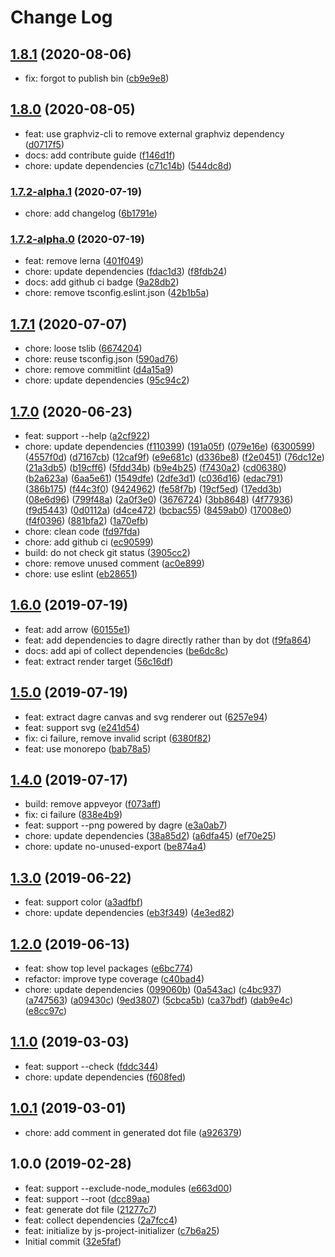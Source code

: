 # Change Log

## [1.8.1](https://github.com/plantain-00/package-dependency-graph/compare/v1.8.0...v1.8.1) (2020-08-06)
  
* fix: forgot to publish bin ([cb9e9e8](https://github.com/plantain-00/package-dependency-graph/commit/cb9e9e8be0eb34cf160d0b28be50ea773ea953ea))

## [1.8.0](https://github.com/plantain-00/package-dependency-graph/compare/v1.7.2-alpha.1...v1.8.0) (2020-08-05)
  
* feat: use graphviz-cli to remove external graphviz dependency ([d0717f5](https://github.com/plantain-00/package-dependency-graph/commit/d0717f543460a013b21d4f920c28826705cd7624))
* docs: add contribute guide ([f146d1f](https://github.com/plantain-00/package-dependency-graph/commit/f146d1ff5600fecc05405d38d5660b89e1c8aa40))
* chore: update dependencies ([c71c14b](https://github.com/plantain-00/package-dependency-graph/commit/c71c14b69744fa747e867697e531c71c01b1b8da)) ([544dc8d](https://github.com/plantain-00/package-dependency-graph/commit/544dc8d43c53054019ae02b34bda8dc3284c2ce1))

### [1.7.2-alpha.1](https://github.com/plantain-00/package-dependency-graph/compare/v1.7.2-alpha.0...v1.7.2-alpha.1) (2020-07-19)
  
* chore: add changelog ([6b1791e](https://github.com/plantain-00/package-dependency-graph/commit/6b1791eb6f3e11ba78ba8ed1df806ff0153659aa))

### [1.7.2-alpha.0](https://github.com/plantain-00/package-dependency-graph/compare/v1.7.1...v1.7.2-alpha.0) (2020-07-19)
  
* feat: remove lerna ([401f049](https://github.com/plantain-00/package-dependency-graph/commit/401f049dc8736df9d16503dd4e3587ad321d0b77))
* chore: update dependencies ([fdac1d3](https://github.com/plantain-00/package-dependency-graph/commit/fdac1d3801286182f7984db54d73be7cf487e043)) ([f8fdb24](https://github.com/plantain-00/package-dependency-graph/commit/f8fdb2489c8dc1daeacc67ae672de71be7d5caff))
* docs: add github ci badge ([9a28db2](https://github.com/plantain-00/package-dependency-graph/commit/9a28db262844fc71a8b07171e903bd262871a611))
* chore: remove tsconfig.eslint.json ([42b1b5a](https://github.com/plantain-00/package-dependency-graph/commit/42b1b5a3a2f897982caa354248c314b2658ffee2))

## [1.7.1](https://github.com/plantain-00/package-dependency-graph/compare/v1.7.0...v1.7.1) (2020-07-07)
  
* chore: loose tslib ([6674204](https://github.com/plantain-00/package-dependency-graph/commit/6674204a681619bd741a87c97361c748f0a417c7))
* chore: reuse tsconfig.json ([590ad76](https://github.com/plantain-00/package-dependency-graph/commit/590ad762ae7efac16ab6e6bdf7a76cebb9b57fdd))
* chore: remove commitlint ([d4a15a9](https://github.com/plantain-00/package-dependency-graph/commit/d4a15a98257ec2a0cdaaf3e6dfec47da8c27ac45))
* chore: update dependencies ([95c94c2](https://github.com/plantain-00/package-dependency-graph/commit/95c94c2c89b9a42ed0a7595f7e89118397dd90f1))

## [1.7.0](https://github.com/plantain-00/package-dependency-graph/compare/v1.6.0...v1.7.0) (2020-06-23)
  
* feat: support --help ([a2cf922](https://github.com/plantain-00/package-dependency-graph/commit/a2cf92257926ec349983be7e58417993382348f2))
* chore: update dependencies ([f110399](https://github.com/plantain-00/package-dependency-graph/commit/f1103991e6d7fea312a9893f8e8319e5e747491f)) ([191a05f](https://github.com/plantain-00/package-dependency-graph/commit/191a05f7c1183772618f20598405fdb64de291ac)) ([079e16e](https://github.com/plantain-00/package-dependency-graph/commit/079e16ef6712030eb4a8dac729e4819e2cf03238)) ([6300599](https://github.com/plantain-00/package-dependency-graph/commit/630059988509635f732051c1b67b43f3c8be8a9d)) ([4557f0d](https://github.com/plantain-00/package-dependency-graph/commit/4557f0dd1be612bbd4e829bdb0a6fb042e9d0af4)) ([d7167cb](https://github.com/plantain-00/package-dependency-graph/commit/d7167cb19f27e3ddd94b6d98db1ecb5c822fbba4)) ([12caf9f](https://github.com/plantain-00/package-dependency-graph/commit/12caf9fca9c238830b5395b36adf05988b247075)) ([e9e681c](https://github.com/plantain-00/package-dependency-graph/commit/e9e681cf33a2404cd172c2da245e437021b299d2)) ([d336be8](https://github.com/plantain-00/package-dependency-graph/commit/d336be82b78794e36e50665f2ee2f28105797b3e)) ([f2e0451](https://github.com/plantain-00/package-dependency-graph/commit/f2e045162d29c8d61c734d03f34dee09b96a6ea5)) ([76dc12e](https://github.com/plantain-00/package-dependency-graph/commit/76dc12ea532abb9c56d7b2af3e04fba1ff749ba9)) ([21a3db5](https://github.com/plantain-00/package-dependency-graph/commit/21a3db5872311db26984b2224155877d47d3a00f)) ([b19cff6](https://github.com/plantain-00/package-dependency-graph/commit/b19cff666c5e795671a94b8f65d59f704efadc16)) ([5fdd34b](https://github.com/plantain-00/package-dependency-graph/commit/5fdd34b78e557bb20d8894cd2c91cfe7aeb5dc6e)) ([b9e4b25](https://github.com/plantain-00/package-dependency-graph/commit/b9e4b2536c864201132bcd755ec2109049618f64)) ([f7430a2](https://github.com/plantain-00/package-dependency-graph/commit/f7430a282023a71c84b8e06c2d25e6f236c1c58a)) ([cd06380](https://github.com/plantain-00/package-dependency-graph/commit/cd06380e6a9ea5d3228be2774186e3ebcf5c683d)) ([b2a623a](https://github.com/plantain-00/package-dependency-graph/commit/b2a623ad1c2518df066fe7a2327ff030a85d0e9d)) ([6aa5e61](https://github.com/plantain-00/package-dependency-graph/commit/6aa5e6148a6ff99edf0b5b09049514b383c5e6f8)) ([1549dfe](https://github.com/plantain-00/package-dependency-graph/commit/1549dfee5a945fa82d8a9b275c6c3c357fa45dec)) ([2dfe3d1](https://github.com/plantain-00/package-dependency-graph/commit/2dfe3d13fe94f23ba802a4f0c1363abad59ce650)) ([c036d16](https://github.com/plantain-00/package-dependency-graph/commit/c036d16cba2bf8bd85b1dced233150051cbdbbf8)) ([edac791](https://github.com/plantain-00/package-dependency-graph/commit/edac7912c5a02e984af41883d1dddf57a71f6384)) ([386b175](https://github.com/plantain-00/package-dependency-graph/commit/386b1751cc894a0e71a0555956ca1ef87f4c8659)) ([f44c3f0](https://github.com/plantain-00/package-dependency-graph/commit/f44c3f02233b51fbf50755546ed3078de71b535c)) ([9424962](https://github.com/plantain-00/package-dependency-graph/commit/94249622160fe1a6b486d44edede71282385afb3)) ([fe58f7b](https://github.com/plantain-00/package-dependency-graph/commit/fe58f7ba54209c2a61a346cce2ac5d00e31ed41a)) ([19cf5ed](https://github.com/plantain-00/package-dependency-graph/commit/19cf5edb61c276ade8f8542cf776cbae4fefc642)) ([17edd3b](https://github.com/plantain-00/package-dependency-graph/commit/17edd3b60f8f27274090402d45be9623165f6a38)) ([08e6d96](https://github.com/plantain-00/package-dependency-graph/commit/08e6d96ff02d95bfa1b35c796411d2983ba18e75)) ([799f48a](https://github.com/plantain-00/package-dependency-graph/commit/799f48a7e4fcd91c545f632fb60fbaf5c621a333)) ([2a0f3e0](https://github.com/plantain-00/package-dependency-graph/commit/2a0f3e0fa680efe7058b1a75b83ad7f5ec585501)) ([3676724](https://github.com/plantain-00/package-dependency-graph/commit/3676724075486f7d7881a314815608a0b27fdeb8)) ([3bb8648](https://github.com/plantain-00/package-dependency-graph/commit/3bb8648fc7299ad68121e730aab93fc2fc9ad89f)) ([4f77936](https://github.com/plantain-00/package-dependency-graph/commit/4f77936dc7982275d610f2ffe4eeb8f93b7be675)) ([f9d5443](https://github.com/plantain-00/package-dependency-graph/commit/f9d5443555f7b9d84d54cbd2be774d3f0491c167)) ([0d0112a](https://github.com/plantain-00/package-dependency-graph/commit/0d0112accd712a626291a95187ebdc598628dab1)) ([d4ce472](https://github.com/plantain-00/package-dependency-graph/commit/d4ce472b32b7155baadab25e2a995b0fc085f6e6)) ([bcbac55](https://github.com/plantain-00/package-dependency-graph/commit/bcbac55cab20dbfc390818ee23bc9d064e5f9838)) ([8459ab0](https://github.com/plantain-00/package-dependency-graph/commit/8459ab03f6df3bb354a410529751a2b8abb7bb56)) ([17008e0](https://github.com/plantain-00/package-dependency-graph/commit/17008e0a1c9bf17000585962a81339f6275afb14)) ([f4f0396](https://github.com/plantain-00/package-dependency-graph/commit/f4f0396d69f1edd1fec310f74c9d3891f749f8b6)) ([881bfa2](https://github.com/plantain-00/package-dependency-graph/commit/881bfa246b2dabc90d5542833084aad1ecda1321)) ([1a70efb](https://github.com/plantain-00/package-dependency-graph/commit/1a70efb55c872ba736f4325177028d56303743fb))
* chore: clean code ([fd97fda](https://github.com/plantain-00/package-dependency-graph/commit/fd97fda4e3c720d4142e72a1b4357c832d94e339))
* chore: add github ci ([ec90599](https://github.com/plantain-00/package-dependency-graph/commit/ec905995389ead3436988fbb1873be3ab162c62b))
* build: do not check git status ([3905cc2](https://github.com/plantain-00/package-dependency-graph/commit/3905cc23698c937beb5af2e1eb484b4e06938f5f))
* chore: remove unused comment ([ac0e899](https://github.com/plantain-00/package-dependency-graph/commit/ac0e8990fadc88a37aece39e7305216ad70454ee))
* chore: use eslint ([eb28651](https://github.com/plantain-00/package-dependency-graph/commit/eb286516a3452123435d84f7f273946992cfe8b2))

## [1.6.0](https://github.com/plantain-00/package-dependency-graph/compare/v1.5.0...v1.6.0) (2019-07-19)
  
* feat: add arrow ([60155e1](https://github.com/plantain-00/package-dependency-graph/commit/60155e1e77415130beb470015ededc4966727505))
* feat: add dependencies to dagre directly rather than by dot ([f9fa864](https://github.com/plantain-00/package-dependency-graph/commit/f9fa86413d4c6f0deea21fe4956a1759d55e967a))
* docs: add api of collect dependencies ([be6dc8c](https://github.com/plantain-00/package-dependency-graph/commit/be6dc8cf46b92765139caba0b8961b8c8b1f2e78))
* feat: extract render target ([56c16df](https://github.com/plantain-00/package-dependency-graph/commit/56c16df8ea0228d1b3672469e3b812e3e7ab3ef5))

## [1.5.0](https://github.com/plantain-00/package-dependency-graph/compare/v1.4.0...v1.5.0) (2019-07-19)
  
* feat: extract dagre canvas and svg renderer out ([6257e94](https://github.com/plantain-00/package-dependency-graph/commit/6257e94bc1c03428c115f452fe5af578d194b0e4))
* feat: support svg ([e241d54](https://github.com/plantain-00/package-dependency-graph/commit/e241d54fd7f27adf34dd4234dce68af4d2c47d8b))
* fix: ci failure, remove invalid script ([6380f82](https://github.com/plantain-00/package-dependency-graph/commit/6380f82821511873c7ee2e9ca2ba5003102ac735))
* feat: use monorepo ([bab78a5](https://github.com/plantain-00/package-dependency-graph/commit/bab78a53fc8702c8b6236ed6a6282dda3acd48dc))

## [1.4.0](https://github.com/plantain-00/package-dependency-graph/compare/v1.3.0...v1.4.0) (2019-07-17)
  
* build: remove appveyor ([f073aff](https://github.com/plantain-00/package-dependency-graph/commit/f073affdc60d7416f07a478ffc92eb7656ccea2e))
* fix: ci failure ([838e4b9](https://github.com/plantain-00/package-dependency-graph/commit/838e4b9db43ded200dc34d1d298e46a2298c2b6e))
* feat: support --png powered by dagre ([e3a0ab7](https://github.com/plantain-00/package-dependency-graph/commit/e3a0ab7bce1d82619c41847b2da300bbd0faaf7b))
* chore: update dependencies ([38a85d2](https://github.com/plantain-00/package-dependency-graph/commit/38a85d259d37cac8d6b5bd6adb6d2541f78a1edd)) ([a6dfa45](https://github.com/plantain-00/package-dependency-graph/commit/a6dfa453c1ac17c57bcf0b653585e8fb0916d6af)) ([ef70e25](https://github.com/plantain-00/package-dependency-graph/commit/ef70e2562ced1c61f96de9e2c29da1f3cfe6f6ed))
* chore: update no-unused-export ([be874a4](https://github.com/plantain-00/package-dependency-graph/commit/be874a4f5c86de3f2e392963daa3258d7ec551af))

## [1.3.0](https://github.com/plantain-00/package-dependency-graph/compare/v1.2.0...v1.3.0) (2019-06-22)
  
* feat: support color ([a3adfbf](https://github.com/plantain-00/package-dependency-graph/commit/a3adfbfb4ccd9b164972f8cfd7537cd71fa41aed))
* chore: update dependencies ([eb3f349](https://github.com/plantain-00/package-dependency-graph/commit/eb3f349ee95cdd6d3be493ef9a23e1a7c2fb8065)) ([4e3ed82](https://github.com/plantain-00/package-dependency-graph/commit/4e3ed8240d8c03568a18492e99b154c740b5e40e))

## [1.2.0](https://github.com/plantain-00/package-dependency-graph/compare/v1.1.0...v1.2.0) (2019-06-13)
  
* feat: show top level packages ([e6bc774](https://github.com/plantain-00/package-dependency-graph/commit/e6bc774681f6afbd986a7a16a5907f2cca5b4f56))
* refactor: improve type coverage ([c40bad4](https://github.com/plantain-00/package-dependency-graph/commit/c40bad4bc15633b6a8ac2a16548092407c9ad994))
* chore: update dependencies ([099060b](https://github.com/plantain-00/package-dependency-graph/commit/099060b95e11310e8db409cff03545f9f5abece5)) ([0a543ac](https://github.com/plantain-00/package-dependency-graph/commit/0a543ac56669a9b48119b165a7d3064986bf4139)) ([c4bc937](https://github.com/plantain-00/package-dependency-graph/commit/c4bc9375f0cc857c4575b80b44f7386baba7e09b)) ([a747563](https://github.com/plantain-00/package-dependency-graph/commit/a747563239927a52a210d81d489980a87d28df35)) ([a09430c](https://github.com/plantain-00/package-dependency-graph/commit/a09430c8eb6dc6e6260c193a84d618ceb3e31a5c)) ([9ed3807](https://github.com/plantain-00/package-dependency-graph/commit/9ed3807dd4d363103d611954a9b73eef9d479504)) ([5cbca5b](https://github.com/plantain-00/package-dependency-graph/commit/5cbca5b64e10826e117270068d88c121df69f90a)) ([ca37bdf](https://github.com/plantain-00/package-dependency-graph/commit/ca37bdffd7473e61846624239d0e2caede0748b9)) ([dab9e4c](https://github.com/plantain-00/package-dependency-graph/commit/dab9e4cb2f8fbe9a258d54406d0c022bf995c81d)) ([e8cc97c](https://github.com/plantain-00/package-dependency-graph/commit/e8cc97c6d342bce8bd691d7bf10007704bee3795))

## [1.1.0](https://github.com/plantain-00/package-dependency-graph/compare/v1.0.1...v1.1.0) (2019-03-03)
  
* feat: support --check ([fddc344](https://github.com/plantain-00/package-dependency-graph/commit/fddc344c0857ef9bcde28016e0e4ea1613ecc03a))
* chore: update dependencies ([f608fed](https://github.com/plantain-00/package-dependency-graph/commit/f608fedae73ffc0ec15d5195b1bb3f0200734896))

## [1.0.1](https://github.com/plantain-00/package-dependency-graph/compare/v1.0.0...v1.0.1) (2019-03-01)
  
* chore: add comment in generated dot file ([a926379](https://github.com/plantain-00/package-dependency-graph/commit/a9263795cb91221c1d67548b5b31aa9114f49ea3))

## 1.0.0 (2019-02-28)
  
* feat: support --exclude-node_modules ([e663d00](https://github.com/plantain-00/package-dependency-graph/commit/e663d0037a4afacc196b83e6c98a2413afa52c9e))
* feat: support --root ([dcc89aa](https://github.com/plantain-00/package-dependency-graph/commit/dcc89aab922a97903ed53416e2b33f63fa830595))
* feat: generate dot file ([21277c7](https://github.com/plantain-00/package-dependency-graph/commit/21277c7823ccb64e4a16763f90a8d4d5994826fb))
* feat: collect dependencies ([2a7fcc4](https://github.com/plantain-00/package-dependency-graph/commit/2a7fcc4f6f71782048fb99d36947e2db0d75bb82))
* feat: initialize by js-project-initializer ([c7b6a25](https://github.com/plantain-00/package-dependency-graph/commit/c7b6a2513630c2e243a9f7753edd77fd657f2822))
* Initial commit ([32e5faf](https://github.com/plantain-00/package-dependency-graph/commit/32e5faf5bc29c390777b20e65fca8264bab05e9d))
